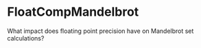 # FloatCompMandelbrot
What impact does floating point precision have on Mandelbrot set calculations?
